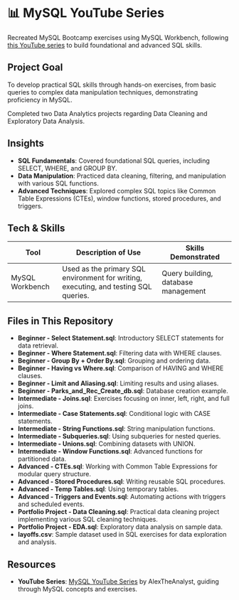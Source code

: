 # 📊 MySQL YouTube Series

Recreated MySQL Bootcamp exercises using MySQL Workbench, following [this YouTube series](https://www.youtube.com/playlist?list=PLUaB-1hjhk8FE_XZ87vPPSfHqb6OcM0cF) to build foundational and advanced SQL skills.

## Project Goal
To develop practical SQL skills through hands-on exercises, from basic queries to complex data manipulation techniques, demonstrating proficiency in MySQL.

Completed two Data Analytics projects regarding Data Cleaning and Exploratory Data Analysis.

## Insights
- **SQL Fundamentals**: Covered foundational SQL queries, including SELECT, WHERE, and GROUP BY.
- **Data Manipulation**: Practiced data cleaning, filtering, and manipulation with various SQL functions.
- **Advanced Techniques**: Explored complex SQL topics like Common Table Expressions (CTEs), window functions, stored procedures, and triggers.

## Tech & Skills

| Tool             | Description of Use                                                                                          | Skills Demonstrated                     |
|------------------|-------------------------------------------------------------------------------------------------------------|-----------------------------------------|
| MySQL Workbench  | Used as the primary SQL environment for writing, executing, and testing SQL queries.                        | Query building, database management     |

## Files in This Repository
- **Beginner - Select Statement.sql**: Introductory SELECT statements for data retrieval.
- **Beginner - Where Statement.sql**: Filtering data with WHERE clauses.
- **Beginner - Group By + Order By.sql**: Grouping and ordering data.
- **Beginner - Having vs Where.sql**: Comparison of HAVING and WHERE clauses.
- **Beginner - Limit and Aliasing.sql**: Limiting results and using aliases.
- **Beginner - Parks_and_Rec_Create_db.sql**: Database creation example.
- **Intermediate - Joins.sql**: Exercises focusing on inner, left, right, and full joins.
- **Intermediate - Case Statements.sql**: Conditional logic with CASE statements.
- **Intermediate - String Functions.sql**: String manipulation functions.
- **Intermediate - Subqueries.sql**: Using subqueries for nested queries.
- **Intermediate - Unions.sql**: Combining datasets with UNION.
- **Intermediate - Window Functions.sql**: Advanced functions for partitioned data.
- **Advanced - CTEs.sql**: Working with Common Table Expressions for modular query structure.
- **Advanced - Stored Procedures.sql**: Writing reusable SQL procedures.
- **Advanced - Temp Tables.sql**: Using temporary tables.
- **Advanced - Triggers and Events.sql**: Automating actions with triggers and scheduled events.
- **Portfolio Project - Data Cleaning.sql**: Practical data cleaning project implementing various SQL cleaning techniques.
- **Portfolio Project - EDA.sql**: Exploratory data analysis on sample data.
- **layoffs.csv**: Sample dataset used in SQL exercises for data exploration and analysis.

## Resources
- **YouTube Series**: [MySQL YouTube Series](https://www.youtube.com/playlist?list=PLUaB-1hjhk8FE_XZ87vPPSfHqb6OcM0cF) by AlexTheAnalyst, guiding through MySQL concepts and exercises.
